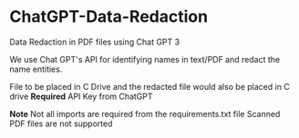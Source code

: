 # ChatGPT-Data-Redaction
Data Redaction in PDF files using Chat GPT 3

We use Chat GPT's API for identifying names in text/PDF and redact the name entities.

File to be placed in C Drive and the redacted file would also be placed in C drive
**Required**
API Key from ChatGPT

**Note**
Not all imports are required from the requirements.txt file
Scanned PDF files are not supported

